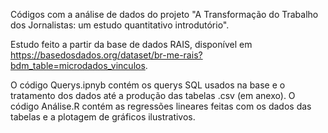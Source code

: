 Códigos com a análise de dados do projeto "A Transformação do Trabalho dos Jornalistas: um estudo quantitativo introdutório".

Estudo feito a partir da base de dados RAIS, disponível em https://basedosdados.org/dataset/br-me-rais?bdm_table=microdados_vinculos.

O código Querys.ipnyb contém os querys SQL usados na base e o tratamento dos dados até a produção das tabelas .csv (em anexo). O código Análise.R contém as regressões lineares feitas com os dados das tabelas e a plotagem de gráficos ilustrativos.
